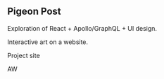## Pigeon Post
Exploration of React + Apollo/GraphQL + UI design. 

Interactive art on a website.

Project site

AW
